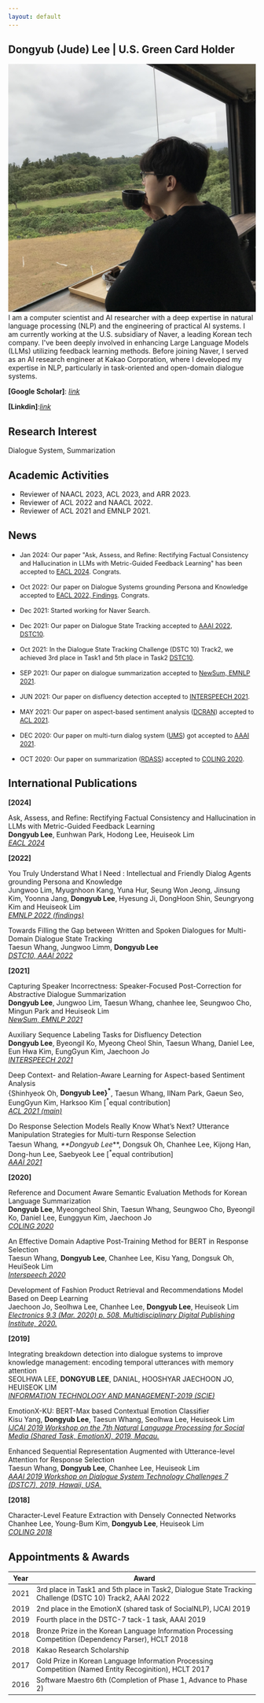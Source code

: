 ```yaml
---
layout: default
---
```


## Dongyub (Jude) Lee | U.S. Green Card Holder

<img class="profile-picture" src="profile.jpg">
I am a computer scientist and AI researcher with a deep expertise in natural language processing (NLP) and the engineering of practical AI systems. I am currently working at the U.S. subsidiary of Naver, a leading Korean tech company. I've been deeply involved in enhancing Large Language Models (LLMs) utilizing feedback learning methods. Before joining Naver, I served as an AI research engineer at Kakao Corporation, where I developed my expertise in NLP, particularly in task-oriented and open-domain dialogue systems.

**[Google Scholar]**: [*link*](https://scholar.google.com/citations?user=Pz8yVqYAAAAJ&hl=en)

**[Linkdin]**:[*link*](https://www.linkedin.com/in/dongyub-lee-56a65810a/)

## Research Interest
Dialogue System, Summarization

## Academic Activities
- Reviewer of NAACL 2023, ACL 2023, and ARR 2023.
- Reviewer of ACL 2022 and NAACL 2022.
- Reviewer of ACL 2021 and EMNLP 2021.

## News

* <span style = "font-size:0.9em">Jan 2024: Our paper "Ask, Assess, and Refine: Rectifying Factual Consistency and Hallucination in LLMs with Metric-Guided Feedback Learning" has been accepted to [EACL 2024](https://2024.eacl.org/). Congrats.<br></span>


* <span style = "font-size:0.9em">Oct 2022: Our paper on Dialogue Systems grounding Persona and Knowledge accepted to [EACL 2022, Findings](https://2022.emnlp.org/). Congrats.<br></span>


* <span style = "font-size:0.9em">Dec 2021: Started working for Naver Search. <br></span>


* <span style = "font-size:0.9em">Dec 2021: Our paper on Dialogue State Tracking accepted to [AAAI 2022, DSTC10](https://dstc10.dstc.community/home).<br></span>

* <span style = "font-size:0.9em">Oct 2021: In the Dialogue State Tracking Challenge (DSTC 10) Track2, we achieved 3rd place in Task1 and 5th place in Task2 [DSTC10](https://dstc10.dstc.community/home).<br></span>
* <span style = "font-size:0.9em">SEP 2021: Our paper on dialogue summarization accepted to [NewSum, EMNLP 2021](https://aclanthology.org/2021.newsum-1.8/).<br></span>
* <span style = "font-size:0.9em">JUN 2021: Our paper on disfluency detection accepted to [INTERSPEECH 2021](https://www.interspeech2021.org/).<br></span>
* <span style = "font-size:0.9em">MAY 2021: Our paper on aspect-based sentiment analysis ([DCRAN](https://aclanthology.org/2021.acl-short.63.pdf)) accepted to [ACL 2021](https://2021.aclweb.org/).<br></span>
* <span style = "font-size:0.9em">DEC 2020: Our paper on multi-turn dialog system ([UMS](https://arxiv.org/pdf/2009.04703.pdf)) got accepted to [AAAI 2021](https://aaai.org/Conferences/AAAI-21/).<br></span>
* <span style = "font-size:0.9em">OCT 2020: Our paper on summarization ([RDASS](https://www.aclweb.org/anthology/2020.coling-main.491.pdf)) accepted to [COLING 2020](https://coling2020.org/).<br></span>
<!--* <span style = "font-size:0.9em">JUL 2020: Our paper on multi-turn dialog system got accepted to [INTERSPEECH 2020](http://www.interspeech2020.org/).<br></span>-->
<!--* <span style = "font-size:0.9em">AUG 2019: Our system ranked 2nd place at [EmotionX](https://sites.google.com/view/emotionx2019/) (shared task of [SocialNLP@IJCAI2019](https://sites.google.com/site/socialnlp2019/)).<br></span>-->

## International Publications

**[2024]**

Ask, Assess, and Refine: Rectifying Factual Consistency and Hallucination in LLMs with Metric-Guided Feedback Learning <br>
**Dongyub Lee**, Eunhwan Park, Hodong Lee, Heuiseok Lim <br>
[*EACL 2024*](https://2024.eacl.org/)

**[2022]**

You Truly Understand What I Need : Intellectual and Friendly Dialog Agents grounding Persona and Knowledge <br>
Jungwoo Lim, Myugnhoon Kang, Yuna Hur, Seung Won Jeong, Jinsung Kim, Yoonna Jang, **Dongyub Lee**, Hyesung Ji, DongHoon Shin, Seungryong Kim and Heuiseok Lim <br>
[*EMNLP 2022 (findings)*](https://2022.emnlp.org/)

Towards Filling the Gap between Written and Spoken Dialogues for Multi-Domain Dialogue State Tracking <br>
Taesun Whang, Jungwoo Limm, **Dongyub Lee** <br>
[*DSTC10, AAAI 2022*](https://aaai.org/Conferences/AAAI-22/)

**[2021]**

Capturing Speaker Incorrectness: Speaker-Focused Post-Correction for Abstractive Dialogue Summarization <br>
**Dongyub Lee**, Jungwoo Lim, Taesun Whang, chanhee lee, Seungwoo Cho, Mingun Park and Heuiseok Lim <br>
[*NewSum, EMNLP 2021*](https://aclanthology.org/2021.newsum-1.8/)


Auxiliary Sequence Labeling Tasks for Disfluency Detection <br>
**Dongyub Lee**, Byeongil Ko, Myeong Cheol Shin, Taesun Whang, Daniel Lee, Eun Hwa Kim, EungGyun Kim, Jaechoon Jo <br>
[*INTERSPEECH 2021*](https://arxiv.org/abs/2011.04512)

Deep Context- and Relation-Aware Learning for Aspect-based Sentiment Analysis <br>
{Shinhyeok Oh, **Dongyub Lee}<sup>*</sup>**, Taesun Whang, IlNam Park, Gaeun Seo, EungGyun Kim, Harksoo Kim [<sup>*</sup>equal contribution] <br>
[*ACL 2021 (main)*](http://arxiv.org/abs/2106.03806)

Do Response Selection Models Really Know What’s Next? Utterance Manipulation Strategies for Multi-turn Response Selection <br>
Taesun Whang<sup>*</sup>, **Dongyub Lee<sup>*</sup>**, Dongsuk Oh, Chanhee Lee, Kijong Han, Dong-hun Lee, Saebyeok Lee [<sup>*</sup>equal contribution] <br>
[*AAAI 2021*](https://arxiv.org/abs/2009.04703)

**[2020]**

Reference and Document Aware Semantic Evaluation Methods for Korean Language Summarization<br>
**Dongyub Lee**, Myeongcheol Shin, Taesun Whang, Seungwoo Cho, Byeongil Ko, Daniel Lee, Eunggyun Kim, Jaechoon Jo<br>
[*COLING 2020*](https://www.aclweb.org/anthology/2020.coling-main.491/)


An Effective Domain Adaptive Post-Training Method for BERT in Response Selection<br>
Taesun Whang, **Dongyub Lee**, Chanhee Lee, Kisu Yang, Dongsuk Oh, HeuiSeok Lim<br>
[*Interspeech 2020*](https://arxiv.org/abs/1908.04812v2)

Development of Fashion Product Retrieval and Recommendations Model Based on Deep Learning<br>
Jaechoon Jo, Seolhwa Lee, Chanhee Lee, **Dongyub Lee**, Heuiseok Lim<br>
[*Electronics 9.3 (Mar. 2020) p. 508. Multidisciplinary Digital Publishing Institute, 2020.*](https://www.mdpi.com/2079-9292/9/3/508)

**[2019]**

Integrating breakdown detection into dialogue systems to improve knowledge management: encoding temporal utterances with memory attention<br>
SEOLHWA LEE, **DONGYUB LEE**, DANIAL, HOOSHYAR JAECHOON JO, HEUISEOK LIM <br>
[*INFORMATION TECHNOLOGY AND MANAGEMENT-2019 (SCIE)*](https://link.springer.com/article/10.1007/s10799-019-00308-x)

EmotionX-KU: BERT-Max based Contextual Emotion Classifier<br>
Kisu Yang, **Dongyub Lee**, Taesun Whang, Seolhwa Lee, Heuiseok Lim<br>
[*IJCAI 2019 Workshop on the 7th Natural Language Processing for Social Media (Shared Task, EmotionX), 2019, Macau.*](https://arxiv.org/pdf/1906.11565.pdf) 

Enhanced Sequential Representation Augmented with Utterance-level Attention for Response Selection<br>
Taesun Whang, **Dongyub Lee**, Chanhee Lee, Heuiseok Lim<br>
[*AAAI 2019 Workshop on Dialogue System Technology Challenges 7 (DSTC7), 2019, Hawaii, USA.*](http://workshop.colips.org/dstc7/papers/15.pdf)


**[2018]**

Character-Level Feature Extraction with Densely Connected Networks<br>
Chanhee Lee, Young-Bum Kim, **Dongyub Lee**, Heuiseok Lim<br>
[*COLING 2018*](https://www.aclweb.org/anthology/C18-1273/)


## Appointments & Awards

Year | Award
:-----:|-------
2021 | 3rd place in Task1 and 5th place in Task2, Dialogue State Tracking Challenge (DSTC 10) Track2, AAAI 2022
2019 | 2nd place in the EmotionX (shared task of SocialNLP), IJCAI 2019   
2019 | Fourth place in the DSTC-7 tack-1 task, AAAI 2019
2018 | Bronze Prize in the Korean Language Information Processing Competition (Dependency Parser), HCLT 2018
2018 | Kakao Research Scholarship
2017 | Gold Prize in Korean Language Information Processing Competition (Named Entity Recoginition), HCLT 2017
2016 | Software Maestro 6th (Completion of Phase 1, Advance to Phase 2)



 <!-- This is a [link](http://google.com). Something *italics* and something **bold**.-->
 <!-- Here is a horizontal rule --- -->
 <!-- Here is a blockquote> To a great mind, nothing is little -->
